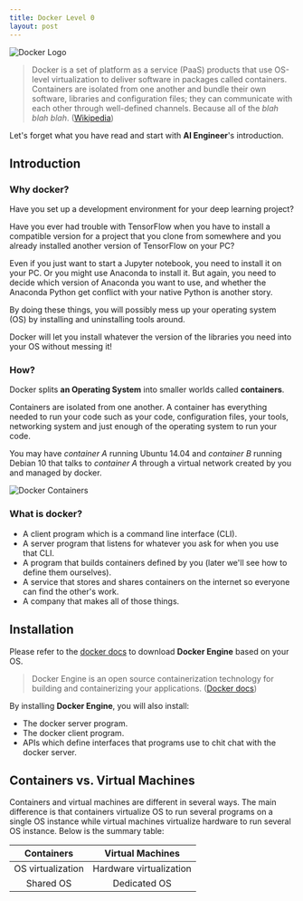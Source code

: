```yaml
---
title: Docker Level 0
layout: post
---
```


![Docker Logo][docker-logo]

> Docker is a set of platform as a service (PaaS) products that use OS-level virtualization to deliver software in packages called containers. Containers are isolated from one another and bundle their own software, libraries and configuration files; they can communicate with each other through well-defined channels. Because all of the _blah blah blah_. ([Wikipedia](<https://en.wikipedia.org/wiki/Docker_(software)>))

Let's forget what you have read and start with **AI Engineer**'s introduction.

## Introduction

### Why docker?

Have you set up a development environment for your deep learning project?

Have you ever had trouble with TensorFlow when you have to install a compatible version for a project that you clone from somewhere and you already installed another version of TensorFlow on your PC?

Even if you just want to start a Jupyter notebook, you need to install it on your PC. Or you might use Anaconda to install it. But again, you need to decide which version of Anaconda you want to use, and whether the Anaconda Python get conflict with your native Python is another story.

By doing these things, you will possibly mess up your operating system (OS) by installing and uninstalling tools around.

Docker will let you install whatever the version of the libraries you need into your OS without messing it!

### How?

Docker splits **an Operating System** into smaller worlds called **containers**.

Containers are isolated from one another. A container has everything needed to run your code such as your code, configuration files, your tools, networking system and just enough of the operating system to run your code.

You may have _container A_ running Ubuntu 14.04 and _container B_ running Debian 10 that talks to _container A_ through a virtual network created by you and managed by docker.

![Docker Containers][docker-containers]

### What is docker?

- A client program which is a command line interface (CLI).
- A server program that listens for whatever you ask for when you use that CLI.
- A program that builds containers defined by you (later we'll see how to define them ourselves).
- A service that stores and shares containers on the internet so everyone can find the other's work.
- A company that makes all of those things.

## Installation

Please refer to the [docker docs](https://docs.docker.com/engine/install/) to download **Docker Engine** based on your OS.

> Docker Engine is an open source containerization technology for building and containerizing your applications. ([Docker docs](https://docs.docker.com/engine/))

By installing **Docker Engine**, you will also install:

- The docker server program.
- The docker client program.
- APIs which define interfaces that programs use to chit chat with the docker server.

## Containers vs. Virtual Machines

Containers and virtual machines are different in several ways. The main difference is that containers virtualize OS to run several programs on a single OS instance while virtual machines virtualize hardware to run several OS instance. Below is the summary table:

|  **Containers**   |  **Virtual Machines**   |
| :---------------: | :---------------------: |
| OS virtualization | Hardware virtualization |
|     Shared OS     |      Dedicated OS       |

<!-- MARKDOWN LINKS & IMAGES -->

[docker-logo]: /assets/images/basic-data-engineering/docker-level-0/docker-logo-1200x630.png
[docker-containers]: /assets/images/basic-data-engineering/docker-level-0/docker-containers.png
